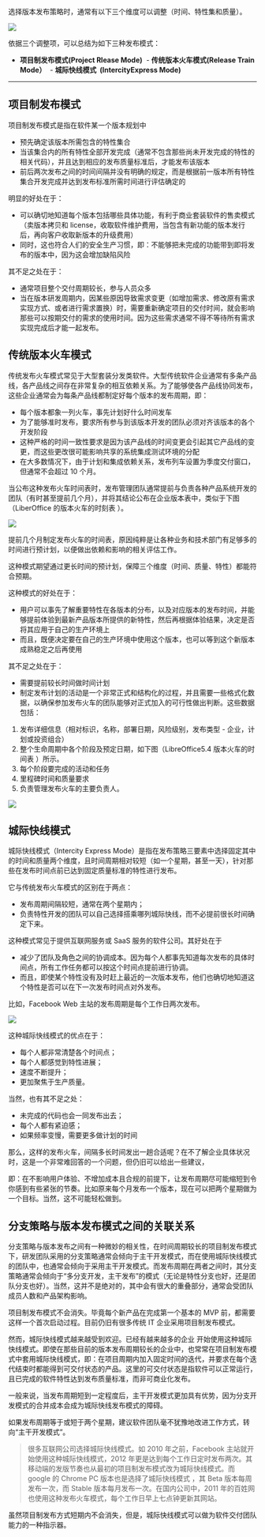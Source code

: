 选择版本发布策略时，通常有以下三个维度可以调整（时间、特性集和质量）。

![](https://images2017.cnblogs.com/blog/284255/201708/284255-20170819115043725-869910509.png)

依据三个调整项，可以总结为如下三种发布模式：

- **项目制发布模式(Project Rlease Mode)**
 - **传统版本火车模式(Release Train Mode）**
 - **城际快线模式  (IntercityExpress Mode)**

---

## 项目制发布模式

项目制发布模式是指在软件某一个版本规划中

- 预先确定该版本所需包含的特性集合
- 当该集合内的所有特性全部开发完成（通常不包含那些尚未开发完成的特性的相关代码），并且达到相应的发布质量标准后，才能发布该版本
- 前后两次发布之间的时间间隔并没有明确的规定，而是根据前一版本所有特性集合开发完成并达到发布标准所需时间进行评估确定的

明显的好处在于：

- 可以确切地知道每个版本包括哪些具体功能，有利于商业套装软件的售卖模式（卖版本拷贝和 license，收取软件维护费用，当包含有新功能的版本发行后，再向客户收取新版本的升级费用）
- 同时，这也符合人们的安全生产习惯，即：不能够把未完成的功能带到即将发布的版本中，因为这会增加缺陷风险

其不足之处在于：

- 通常项目整个交付周期较长，参与人员众多
- 当在版本研发周期内，因某些原因导致需求变更（如增加需求、修改原有需求实现方式、或者进行需求置换）时，需要重新确定项目的交付时间，就会影响那些可以按期交付的需求的使用时间。因为这些需求通常不得不等待所有需求实现完成后才能一起发布。

## 传统版本火车模式

传统发布火车模式常见于大型套装分发类软件。大型传统软件企业通常有多条产品线，各产品线之间存在非常复杂的相互依赖关系。为了能够使各产品线协同发布，这些企业通常会为每条产品线都制定好每个版本的发布周期，即：

- 每个版本都象一列火车，事先计划好什么时间发车
- 为了能够准时发布，要求所有参与到该版本开发的团队必须对齐该版本的各个开发阶段
- 这种严格的时间一致性要求是因为该产品线的时间变更会引起其它产品线的变更，而这些更改很可能影响共享的系统集成测试环境的分配
- 在大多数情况下，由于计划和集成依赖关系，发布列车设置为季度交付窗口，但通常不会超过 10 个月。

当公布这种发布火车时间表时，发布管理团队通常提前与负责各种产品系统开发的团队（有时甚至提前几个月），并将其结论公布在企业版本表中，类似于下图（LiberOffice 的版本火车的时刻表 ）。

![](https://images2017.cnblogs.com/blog/284255/201708/284255-20170819115215131-1609696888.jpg)

提前几个月制定发布火车的时间表，原因纯粹是让各种业务和技术部门有足够多的时间进行预计划，以便做出依赖和影响的相关评估工作。

这种模式期望通过更长时间的预计划，保障三个维度（时间、质量、特性）都能符合预期。

这种模式的好处在于：

- 用户可以事先了解重要特性在各版本的分布，以及对应版本的发布时间，并能够提前体验到最新产品版本所提供的新特性，然后再根据体验结果，决定是否将其应用于自己的生产环境上
- 而且，既便决定要在自己的生产环境中使用这个版本，也可以等到这个新版本成熟稳定之后再使用

其不足之处在于：

- 需要提前较长时间做时间计划
- 制定发布计划的活动是一个非常正式和结构化的过程，并且需要一些格式化数据，以确保参加发布火车的团队能够对正式加入的可行性做出判断。这些数据包括：

1. 发布详细信息（相对标识，名称，部署日期，风险级别，发布类型 - 企业，计划或投资组合）
2. 整个生命周期中各个阶段及预定日期，如下图（LibreOffice5.4 版本火车的时间表 ）所示。
3. 每个阶段要完成的活动和任务
4. 里程碑时间和质量要求
5. 负责管理发布火车的主要负责人。

![](https://images2017.cnblogs.com/blog/284255/201708/284255-20170819115243303-1894973975.jpg)

## 城际快线模式

城际快线模式（Intercity Express Mode）是指在发布策略三要素中选择固定其中的时间和质量两个维度，且时间周期相对较短（如一个星期，甚至一天），针对那些在发布时间点前已达到固定质量标准的特性进行发布。

它与传统发布火车模式的区别在于两点：

- 发布周期间隔较短，通常在两个星期内；
- 负责特性开发的团队可以自己选择搭乘哪列城际快线，而不必提前很长时间确定下来。

这种模式常见于提供互联网服务或 SaaS 服务的软件公司。其好处在于

- 减少了团队及角色之间的协调成本。因为每个人都事先知道每次发布的具体时间点，所有工作任务都可以按这个时间点提前进行协调。
- 而且，即使某个特性没有及时赶上最近的一次版本发布，他们也确切地知道这个特性是否可以在下一次发布时间点对外发布。

比如，Facebook Web 主站的发布周期是每个工作日两次发布。

![](https://images2017.cnblogs.com/blog/284255/201708/284255-20170819115305131-1687476272.jpg)

这种城际快线模式的优点在于：

- 每个人都非常清楚各个时间点；
- 每个人都感觉到特性进展；
- 速度不断提升；
- 更加聚焦于生产质量。

当然，也有其不足之处：

- 未完成的代码也会一同发布出去；
- 每个人都有紧迫感；
- 如果频率变慢，需要更多做计划的时间

那么，这样的发布火车，间隔多长时间发出一趟合适呢？在不了解企业具体状况时，这是一个非常难回答的一个问题，但仍旧可以给出一些建议，

即：在不影响用户体验、不增加成本且合规的前提下，让发布周期尽可能缩短到令你感到有些紧张的节奏。比如原来每个月发布一个版本，现在可以把两个星期做为一个目标。当然，这不可能轻松做到。

## 分支策略与版本发布模式之间的关联关系

分支策略与版本发布之间有一种微妙的相关性，在时间周期较长的项目制发布模式下，研发团队采用的分支策略通常会倾向于主干开发模式，而在使用城际快线模式的团队中，也通常会倾向于采用主干开发模式。而发布周期在两者之间时，其分支策略通常会倾向于“多分支开发，主干发布”的模式（无论是特性分支也好，还是团队分支也好）。当然，这并不是绝对的，其中会有很大的重叠部分，通常会受团队成员人数和产品架构影响。

项目制发布模式不会消失。毕竟每个新产品在完成第一个基本的 MVP 前，都需要这样一个首次启动过程。目前仍旧有很多传统 IT 企业采用项目制发布模式。

然而，城际快线模式越来越受到欢迎。已经有越来越多的企业 开始使用这种城际快线模式。即使在那些目前的版本发布周期较长的企业中，也常常在项目制发布模式中套用城际快线模式，即：在项目周期内加入固定时间的迭代，并要求在每个迭代结束时都能得到可交付状态的产品。这里的可交付状态是指软件可以正常运行，且已完成的软件特性达到发布质量标准，而非可商业化发布。

一般来说，当发布周期短到一定程度后，主干开发模式更加具有优势，因为分支开发模式的合并成本会成为城际快线发布模式的障碍。

如果发布周期等于或短于两个星期，建议软件团队毫不犹豫地改进工作方式，转向“主干开发模式”。

> 很多互联网公司选择城际快线模式。如 2010 年之前，Facebook 主站就开始使用这种城际快线模式，2012 年更是达到每个工作日定时发布两次。其移动端的发版节奏也从最初的项目制发布模式改为城际快线模式。而 google 的 Chrome PC 版本也是选择了城际快线模式 ，其 Beta 版本每周发布一次，而 Stable 版本每月发布一次。在国内公司中，2011 年的百姓网也使用这种发布火车模式，每个工作日早上七点钟更新其网站。

虽然项目制发布方式短期内不会消失，但是，城际快线模式可以做为软件交付团队能力的一种指示器。
